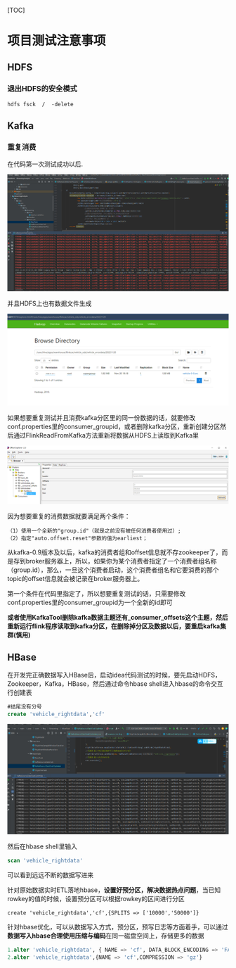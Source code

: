 [TOC]



# 项目测试注意事项

## HDFS

### 退出HDFS的安全模式

```shell
hdfs fsck  /  -delete
```

## Kafka

### 重复消费

在代码第一次测试成功以后.

![Snipaste_2022-11-20_19-18-45](assets\Snipaste_2022-11-20_19-18-45.png)

并且HDFS上也有数据文件生成

![Snipaste_2022-11-20_19-19-02](assets\Snipaste_2022-11-20_19-19-02.png)

如果想要重复测试并且消费kafka分区里的同一份数据的话，就要修改conf.properties里的consumer_groupid，或者删除kafka分区，重新创建分区然后通过FlinkReadFromKafka方法重新将数据从HDFS上读取到Kafka里

![Snipaste_2022-11-20_19-19-36](assets\Snipaste_2022-11-20_19-19-36.png)

因为想要重复的消费数据就要满足两个条件：

```properties
（1）使用一个全新的"group.id"（就是之前没有被任何消费者使用过）;
（2）指定"auto.offset.reset"参数的值为earliest；
```

从kafka-0.9版本及以后，kafka的消费者组和offset信息就不存zookeeper了，而是存到broker服务器上，所以，如果你为某个消费者指定了一个消费者组名称（group.id），那么，一旦这个消费者启动，这个消费者组名和它要消费的那个topic的offset信息就会被记录在broker服务器上。

第一个条件在代码里指定了，所以想要重复测试的话，只需要修改conf.properties里的consumer_groupid为一个全新的id即可

**或者使用KafkaTool删除kafka数据主题还有_consumer_offsets这个主题，然后重新运行flink程序读取到kafka分区，在删除掉分区及数据以后，要重启kafka集群(慎用)**



## HBase

在开发完正确数据写入HBase后，启动idea代码测试的时候，要先启动HDFS，Zookeeper，Kafka，HBase，然后通过命令hbase shell进入hbase的命令交互行创建表

```sql
#结尾没有分号
create 'vehicle_rightdata','cf'
```

![Snipaste_2022-11-26_22-47-49](assets\Snipaste_2022-11-26_22-47-49.png)

然后在hbase shell里输入

```sql
scan 'vehicle_rightdata'
```

可以看到远远不断的数据写进来

针对原始数据实时ETL落地hbase，**设置好预分区，解决数据热点问题**，当已知rowkey的值的时候，设置预分区可以根据rowkey的区间进行分区

```
create 'vehicle_rightdata','cf',{SPLITS => ['10000','50000']}
```

针对hbase优化，可以从数据写入方式，预分区，预写日志等方面着手，可以通过**数据写入hbase合理使用压缩与编码**在同一磁盘空间上，存储更多的数据

```sql
1.alter 'vehicle_rightdata', { NAME => 'cf', DATA_BLOCK_ENCODING => 'FAST_DIFF' }
2.alter 'vehicle_rightdata',{NAME => 'cf',COMPRESSION => 'gz'}
```

